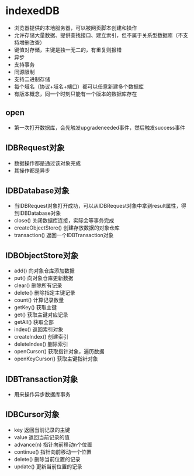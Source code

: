 # indexedDB
- 浏览器提供的本地服务器，可以被网页脚本创建和操作
- 允许存储大量数据、提供查找接口、建立索引，但不属于关系型数据库（不支持增删改查）
- 键值对存储，主键是独一无二的，有重复则报错
- 异步
- 支持事务
- 同源限制
- 支持二进制存储
- 每个域名（协议+域名+端口）都可以任意新建多个数据库
- 有版本概念，同一个时刻只能有一个版本的数据库存在

## open
- 第一次打开数据库，会先触发upgradeneeded事件，然后触发success事件

## IDBRequest对象
- 数据操作都是通过该对象完成
- 其操作都是异步

## IDBDatabase对象
- 当IDBRequest对象打开成功，可以从IDBRequest对象中拿到result属性，得到IDBDatabase对象
- close()   关闭数据库连接，实际会等事务完成
- createObjectStore()   创建存放数据的对象仓库
- transaction() 返回一个IDBTransaction对象

## IDBObjectStore对象
- add() 向对象仓库添加数据
- put() 向对象仓库更新数据
- clear()   删除所有记录
- delete()  删除指定主键记录
- count()   计算记录数量
- getKey()  获取主键
- get() 获取主键对应记录
- getAll()  获取全部
- index()   返回索引对象
- createIndex() 创建索引
- deleteIndex() 删除索引
- openCursor()  获取指针对象，遍历数据
- openKeyCursor()   获取主键指针对象

## IDBTransaction对象
- 用来操作异步数据库事务

## IDBCursor对象
- key   返回当前记录的主键
- value 返回当前记录的值
- advance(n)    指针向前移动n个位置
- continue()    指针向前移动一个位置
- delete()  删除当前位置的记录
- update()  更新当前位置的记录